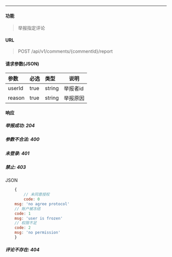 -----------

#### 功能

> 举报指定评论

#### URL

> POST /api/v1/comments/{commentId}/report

#### 请求参数(JSON)

|参数|必选|类型|说明|
|:----- |:-------|:-----|----- |
|userId |true |string| 举报者id|
|reason |true |string| 举报原因|

#### 响应
##### 举报成功: 204
##### 参数不合法: 400
##### 未登录: 401
##### 禁止: 403
JSON
```js
	{
		// 未同意授权
		code: 0
    msg: 'no agree protocol'
    // 账户被冻结
    code: 1
    msg: 'user is frozen'
    // 权限不足
    code: 2
    msg: 'no permission'
	}
```
##### 评论不存在: 404
